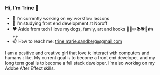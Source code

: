 ### Hi, I’m Trine 👋

- 🔭 I’m currently working on my workflow lessons
- 🌱 I’m studying front end development at Noroff
- ❤️ Aside from tech I love my dogs, family, art and books 🍪🎨✏️📚🐕🐶👪 ++
- 📫 How to reach me: trine.marie.sandberg@gmail.com

I am a positive and creative girl that love to interact with computers and humans alike.
My current goal is to become a front end developer, and my long term goal is to become a full stack developer.
I’m also working on my Adobe After Effect skills. 
